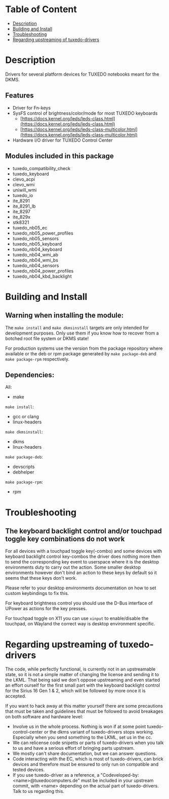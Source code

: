 # Table of Content
- <a href="#description">Description</a>
- <a href="#building-and-install">Building and Install</a>
- <a href="#troubleshooting">Troubleshooting</a>
- <a href="#regarding-upstreaming-of-tuxedo-drivers">Regarding upstreaming of tuxedo-drivers</a>

# Description
Drivers for several platform devices for TUXEDO notebooks meant for the DKMS.

## Features
- Driver for Fn-keys
- SysFS control of brightness/color/mode for most TUXEDO keyboards
    - [https://docs.kernel.org/leds/leds-class.html](https://docs.kernel.org/leds/leds-class.html)
    - [https://docs.kernel.org/leds/leds-class-multicolor.html](https://docs.kernel.org/leds/leds-class-multicolor.html)
- Hardware I/O driver for TUXEDO Control Center

## Modules included in this package
- tuxedo_compatibility_check
- tuxedo_keyboard
- clevo_acpi
- clevo_wmi
- uniwill_wmi
- tuxedo_io
- ite_8291
- ite_8291_lb
- ite_8297
- ite_829x
- stk8321
- tuxedo_nb05_ec
- tuxedo_nb05_power_profiles
- tuxedo_nb05_sensors
- tuxedo_nb05_keyboard
- tuxedo_nb04_keyboard
- tuxedo_nb04_wmi_ab
- tuxedo_nb04_wmi_bs
- tuxedo_nb04_sensors
- tuxedo_nb04_power_profiles
- tuxedo_nb04_kbd_backlight

# Building and Install

## Warning when installing the module:

The `make install` and `make dkmsinstall` targets are only intended for development purposes. Only use them if you know how to recover from a botched root file system or DKMS state!

For production systems use the version from the package repository where available or the deb or rpm package generated by `make package-deb` and `make package-rpm` respectively.

## Dependencies:
All:
- make

`make install`:
- gcc or clang
- linux-headers

`make dkmsinstall`:
- dkms
- linux-headers

`make package-deb`:
- devscripts
- debhelper

`make package-rpm`:
- rpm

# Troubleshooting

## The keyboard backlight control and/or touchpad toggle key combinations do not work
For all devices with a touchpad toggle key(-combo) and some devices with keyboard backlight control key-combos the driver does nothing more then to send the corresponding key event to userspace where it is the desktop environments duty to carry out the action. Some smaller desktop environments however don't bind an action to these keys by default so it seems that these keys don't work.

Please refer to your desktop environments documentation on how to set custom keybindings to fix this.

For keyboard brightness control you should use the D-Bus interface of UPower as actions for the key presses.

For touchpad toggle on X11 you can use `xinput` to enable/disable the touchpad, on Wayland the correct way is desktop environment specific.

# Regarding upstreaming of tuxedo-drivers
The code, while perfectly functional, is currently not in an upstreamable state, so it is not a simple matter of changing the license and sending it to the LKML. That being said we don't oppose upstreaming and even started an effort ourself for the first small part with the keyboard backlight control for the Sirius 16 Gen 1 & 2, which will be followed by more once it is accepted.

If you want to hack away at this matter yourself there are some precautions that must be taken and guidelines that must be followed to avoid breakages on both software and hardware level:
- Involve us in the whole process. Nothing is won if at some point tuxedo-control-center or the dkms variant of tuxedo-drivers stops working. Especially when you send something to the LKML, set us in the cc.
- We can relicense code snipetts or parts of tuxedo-drivers when you talk to us and have a serious effort of bringing parts upstream.
- We mostly can't share documentation, but we can answer questions.
- Code interacting with the EC, which is most of tuxedo-drivers, can brick devices and therefore must be ensured to only run on compatible and tested devices.
- If you use tuxedo-driver as a reference, a "Codeveloped-by:\<name\>@tuxedocomputers.de" must be included in your upstream commit, with \<name\> depending on the actual part of tuxedo-drivers. Talk to us regarding this.